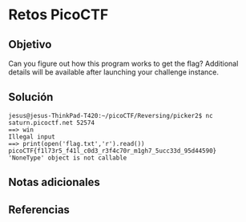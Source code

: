 # Retos PicoCTF


## Objetivo 

Can you figure out how this program works to get the flag?
Additional details will be available after launching your challenge instance.

## Solución 

```
jesus@jesus-ThinkPad-T420:~/picoCTF/Reversing/picker2$ nc saturn.picoctf.net 52574
==> win
Illegal input
==> print(open('flag.txt','r').read())
picoCTF{f1l73r5_f41l_c0d3_r3f4c70r_m1gh7_5ucc33d_95d44590}
'NoneType' object is not callable

```

## Notas adicionales 

## Referencias 
